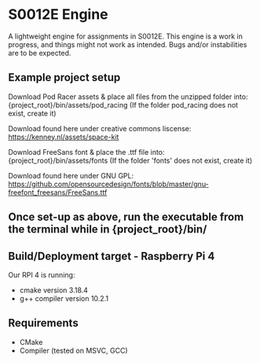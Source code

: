 # S0012E Engine

A lightweight engine for assignments in S0012E.
This engine is a work in progress, and things might not work as intended. Bugs and/or instabilities are to be expected.

## Example project setup

Download Pod Racer assets & place all files from the unzipped folder into: {project_root}/bin/assets/pod_racing
(If the folder pod_racing does not exist, create it)

Download found here under creative commons liscense:
https://kenney.nl/assets/space-kit


Download FreeSans font & place the .ttf file into: {project_root}/bin/assets/fonts
(If the folder 'fonts' does not exist, create it)

Download found here under GNU GPL:
https://github.com/opensourcedesign/fonts/blob/master/gnu-freefont_freesans/FreeSans.ttf


## Once set-up as above, run the executable from the terminal while in {project_root}/bin/


## Build/Deployment target - Raspberry Pi 4

Our RPI 4 is running:
* cmake version 3.18.4
* g++ compiler version 10.2.1


## Requirements

* CMake
* Compiler (tested on MSVC, GCC)
